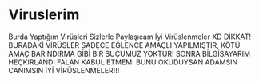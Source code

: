 # Viruslerim
Burda Yaptığım Virüsleri Sizlerle Paylaşıcam İyi Virüslenmeler XD 
DİKKAT! BURADAKİ VİRÜSLER SADECE EĞLENCE AMAÇLI YAPILMIŞTIR, KÖTÜ AMAÇ BARINDIRMA GİBİ BİR SUÇUMUZ YOKTUR! SONRA BİLGİSAYARIM HEÇKIRLANDI FALAN KABUL ETMEM! BUNU OKUDUYSAN ADAMSIN CANIMSIN İYİ VİRÜSLENMELER!!!
